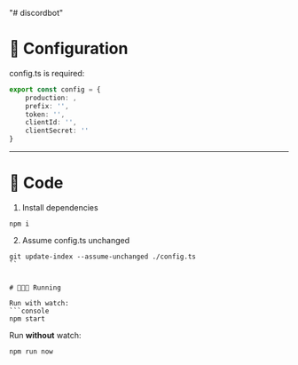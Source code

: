 "# discordbot"


# 🚩 Configuration

config.ts is required:

```typescript
export const config = {
    production: ,
    prefix: '',
    token: '',
    clientId: '',
    clientSecret: ''
}
```
---

# 🏁 Code

1. Install dependencies
```console
npm i
```

2. Assume config.ts unchanged
```console
git update-index --assume-unchanged ./config.ts
``


# 👨🏿‍🦽 Running

Run with watch:
```console
npm start
```

Run **without** watch:
```console
npm run now
```





